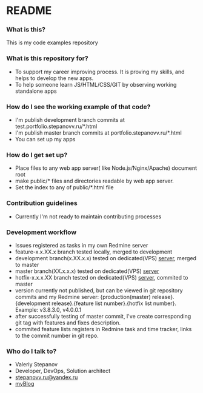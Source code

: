 # README #

### What is this? ###

This is my code examples repository

### What is this repository for? ###

* To support my career improving process. It is proving my skills, and helps to develop the new apps.
* To help someone learn JS/HTML/CSS/GIT by observing working standalone apps

### How do I see the working example of that code? ###

* I'm publish development branch commits at test.portfolio.stepanovv.ru/*.html
* I'm publish master branch commits at portfolio.stepanovv.ru/*.html
* You can set up my apps

### How do I get set up? ###

* Place files to any web app server( like Node.js/Nginx/Apache) document root
* make public/* files and directories readable by web app server.
* Set the index to any of public/*.html file

### Contribution guidelines ###

* Currently I'm not ready to maintain contributing processes

### Development workflow ###

* Issues registered as tasks in my own Redmine server
* feature-x.x.XX.x branch tested locally, merged to development
* development branch(x.XX.x.x) tested on dedicated(VPS) [server](http://test.portfolio.stepanovv.ru), merged to master
* master branch(XX.x.x.x) tested on dedicated(VPS) [server](http://portfolio.stepanovv.ru)
* hotfix-x.x.x.XX branch tested on dedicated(VPS) [server](http://portfolio.stepanovv.ru), commited to master
* version currently not published, but can be viewed in git repository commits and my Redmine server:
{production(master) release}.{development release}.{feature list number}.{hotfix list number}. Example: v3.8.3.0, v4.0.0.1
* after successfully testing of master commit, I've create corresponding git tag with features and fixes description.
* commited feature lists registers in Redmine task and time tracker, links to the commit number in git repo.

### Who do I talk to? ###

* Valeriy Stepanov
* Developer, DevOps, Solution architect
* stepanovv.ru@yandex.ru
* [myBlog](stepanovv.ru)